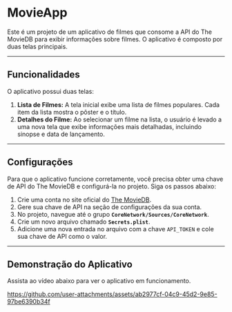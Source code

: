 # **MovieApp**

Este é um projeto de um aplicativo de filmes que consome a API do The MovieDB para exibir informações sobre filmes. O aplicativo é composto por duas telas principais.

---

## **Funcionalidades**

O aplicativo possui duas telas:

1.  **Lista de Filmes:** A tela inicial exibe uma lista de filmes populares. Cada item da lista mostra o pôster e o título.
2.  **Detalhes do Filme:** Ao selecionar um filme na lista, o usuário é levado a uma nova tela que exibe informações mais detalhadas, incluindo sinopse e data de lançamento.

---

## **Configurações**

Para que o aplicativo funcione corretamente, você precisa obter uma chave de API do The MovieDB e configurá-la no projeto. Siga os passos abaixo:

1.  Crie uma conta no site oficial do [The MovieDB](https://www.themoviedb.org/documentation/api).
2.  Gere sua chave de API na seção de configurações da sua conta.
3.  No projeto, navegue até o grupo **`CoreNetwork/Sources/CoreNetwork`**.
4.  Crie um novo arquivo chamado **`Secrets.plist`**.
5.  Adicione uma nova entrada no arquivo com a chave `API_TOKEN` e cole sua chave de API como o valor.

---

## **Demonstração do Aplicativo**

Assista ao vídeo abaixo para ver o aplicativo em funcionamento.


https://github.com/user-attachments/assets/ab2977cf-04c9-45d2-9e85-97be6390b34f

